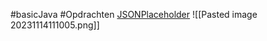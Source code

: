 #basicJava #Opdrachten 
[JSONPlaceholder](https://jsonplaceholder.typicode.com)
![[Pasted image 20231114111005.png]]

